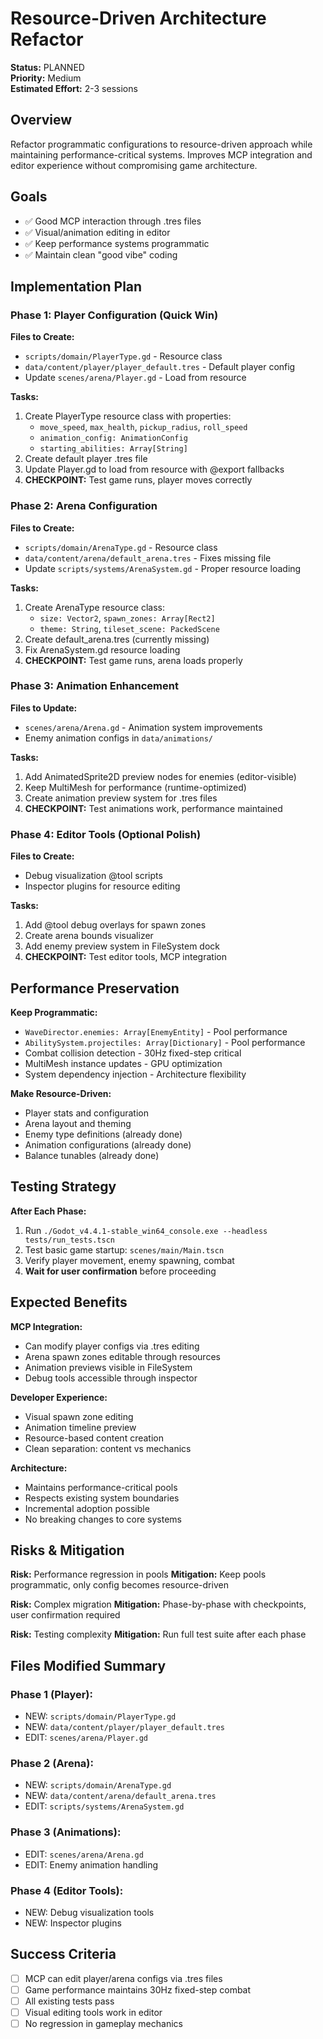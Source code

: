 # Resource-Driven Architecture Refactor

**Status:** PLANNED  
**Priority:** Medium  
**Estimated Effort:** 2-3 sessions

## Overview
Refactor programmatic configurations to resource-driven approach while maintaining performance-critical systems. Improves MCP integration and editor experience without compromising game architecture.

## Goals
- ✅ Good MCP interaction through .tres files
- ✅ Visual/animation editing in editor
- ✅ Keep performance systems programmatic
- ✅ Maintain clean "good vibe" coding

## Implementation Plan

### Phase 1: Player Configuration (Quick Win)
**Files to Create:**
- `scripts/domain/PlayerType.gd` - Resource class
- `data/content/player/player_default.tres` - Default player config
- Update `scenes/arena/Player.gd` - Load from resource

**Tasks:**
1. Create PlayerType resource class with properties:
   - `move_speed`, `max_health`, `pickup_radius`, `roll_speed`
   - `animation_config: AnimationConfig`
   - `starting_abilities: Array[String]`
2. Create default player .tres file
3. Update Player.gd to load from resource with @export fallbacks
4. **CHECKPOINT:** Test game runs, player moves correctly

### Phase 2: Arena Configuration 
**Files to Create:**
- `scripts/domain/ArenaType.gd` - Resource class
- `data/content/arena/default_arena.tres` - Fixes missing file
- Update `scripts/systems/ArenaSystem.gd` - Proper resource loading

**Tasks:**
1. Create ArenaType resource class:
   - `size: Vector2`, `spawn_zones: Array[Rect2]`
   - `theme: String`, `tileset_scene: PackedScene`
2. Create default_arena.tres (currently missing)
3. Fix ArenaSystem.gd resource loading
4. **CHECKPOINT:** Test game runs, arena loads properly

### Phase 3: Animation Enhancement
**Files to Update:**
- `scenes/arena/Arena.gd` - Animation system improvements
- Enemy animation configs in `data/animations/`

**Tasks:**
1. Add AnimatedSprite2D preview nodes for enemies (editor-visible)
2. Keep MultiMesh for performance (runtime-optimized)
3. Create animation preview system for .tres files
4. **CHECKPOINT:** Test animations work, performance maintained

### Phase 4: Editor Tools (Optional Polish)
**Files to Create:**
- Debug visualization @tool scripts
- Inspector plugins for resource editing

**Tasks:**
1. Add @tool debug overlays for spawn zones
2. Create arena bounds visualizer
3. Add enemy preview system in FileSystem dock
4. **CHECKPOINT:** Test editor tools, MCP integration

## Performance Preservation

**Keep Programmatic:**
- `WaveDirector.enemies: Array[EnemyEntity]` - Pool performance
- `AbilitySystem.projectiles: Array[Dictionary]` - Pool performance  
- Combat collision detection - 30Hz fixed-step critical
- MultiMesh instance updates - GPU optimization
- System dependency injection - Architecture flexibility

**Make Resource-Driven:**
- Player stats and configuration
- Arena layout and theming
- Enemy type definitions (already done)
- Animation configurations (already done)
- Balance tunables (already done)

## Testing Strategy

**After Each Phase:**
1. Run `./Godot_v4.4.1-stable_win64_console.exe --headless tests/run_tests.tscn`
2. Test basic game startup: `scenes/main/Main.tscn`
3. Verify player movement, enemy spawning, combat
4. **Wait for user confirmation** before proceeding

## Expected Benefits

**MCP Integration:**
- Can modify player configs via .tres editing
- Arena spawn zones editable through resources
- Animation previews visible in FileSystem
- Debug tools accessible through inspector

**Developer Experience:**
- Visual spawn zone editing
- Animation timeline preview
- Resource-based content creation
- Clean separation: content vs mechanics

**Architecture:**
- Maintains performance-critical pools
- Respects existing system boundaries
- Incremental adoption possible
- No breaking changes to core systems

## Risks & Mitigation

**Risk:** Performance regression in pools
**Mitigation:** Keep pools programmatic, only config becomes resource-driven

**Risk:** Complex migration
**Mitigation:** Phase-by-phase with checkpoints, user confirmation required

**Risk:** Testing complexity
**Mitigation:** Run full test suite after each phase

## Files Modified Summary

### Phase 1 (Player):
- NEW: `scripts/domain/PlayerType.gd`
- NEW: `data/content/player/player_default.tres`
- EDIT: `scenes/arena/Player.gd`

### Phase 2 (Arena):
- NEW: `scripts/domain/ArenaType.gd`
- NEW: `data/content/arena/default_arena.tres`
- EDIT: `scripts/systems/ArenaSystem.gd`

### Phase 3 (Animations):
- EDIT: `scenes/arena/Arena.gd`
- EDIT: Enemy animation handling

### Phase 4 (Editor Tools):
- NEW: Debug visualization tools
- NEW: Inspector plugins

## Success Criteria
- [ ] MCP can edit player/arena configs via .tres files
- [ ] Game performance maintains 30Hz fixed-step combat
- [ ] All existing tests pass
- [ ] Visual editing tools work in editor
- [ ] No regression in gameplay mechanics